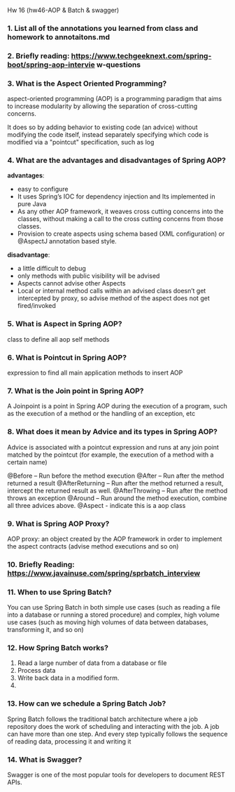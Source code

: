 Hw 16 (hw46-AOP & Batch & swagger)

### 1. List all of the annotations you learned from class and homework to annotaitons.md
### 2. Briefly reading: https://www.techgeeknext.com/spring-boot/spring-aop-intervie w-questions
### 3. What is the Aspect Oriented Programming?
aspect-oriented programming (AOP) is a programming paradigm that aims to increase modularity by allowing the separation of cross-cutting concerns.

It does so by adding behavior to existing code (an advice) without modifying the code itself, instead separately specifying which code is modified via a "pointcut" specification, such as log

### 4. What are the advantages and disadvantages of Spring AOP?
**advantages**:
* easy to configure
* It uses Spring’s IOC for dependency injection and Its implemented in pure Java
* As any other AOP framework, it weaves cross cutting concerns into the classes, without making a call to the cross cutting concerns from those classes.
* Provision to create aspects using schema based (XML configuration) or @AspectJ annotation based style.


**disadvantage**:
* a little difficult to debug
* only methods with public visibility will be advised
* Aspects cannot advise other Aspects 
* Local or internal method calls within an advised class doesn’t get intercepted by proxy, so advise method of the aspect does not get fired/invoked

### 5. What is Aspect in Spring AOP?
class to define all aop self methods

### 6. What is Pointcut in Spring AOP?
expression to find all main application methods to insert AOP

### 7. What is the Join point in Spring AOP?
A Joinpoint is a point in Spring AOP during the execution of a program, such as the execution of a method or the handling of an exception, etc

### 8. What does it mean by Advice and its types in Spring AOP?
Advice is associated with a pointcut expression and runs at any join point matched by the pointcut (for example, the execution of a method with a certain name)

@Before – Run before the method execution
@After – Run after the method returned a result
@AfterReturning – Run after the method returned a result, intercept the returned result as well.
@AfterThrowing – Run after the method throws an exception
@Around – Run around the method execution, combine all three advices above. @Aspect - indicate this is a aop class

### 9. What is Spring AOP Proxy?
AOP proxy: an object created by the AOP framework in order to implement the aspect contracts (advise method executions and so on)

### 10. Briefly Reading: https://www.javainuse.com/spring/sprbatch_interview

### 11. When to use Spring Batch?
You can use Spring Batch in both simple use cases (such as reading a file into a database or running a stored procedure) 
and complex, high volume use cases (such as moving high volumes of data between databases, transforming it, and so on)

### 12. How Spring Batch works?
1. Read a large number of data from a database or file
2. Process data 
3. Write back data in a modified form.
4. 
### 13. How can we schedule a Spring Batch Job?
Spring Batch follows the traditional batch architecture where a job repository does the work of scheduling and interacting with the job. 
A job can have more than one step. 
And every step typically follows the sequence of reading data, processing it and writing it

### 14. What is Swagger?
Swagger is one of the most popular tools for developers to document REST APIs.